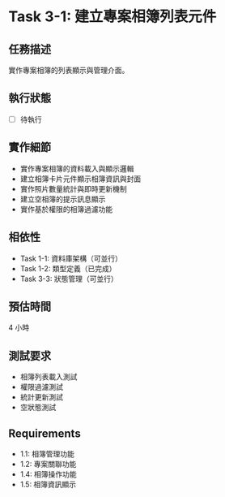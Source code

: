 # Task 3-1: 建立專案相簿列表元件

## 任務描述
實作專案相簿的列表顯示與管理介面。

## 執行狀態
- [ ] 待執行

## 實作細節
- 實作專案相簿的資料載入與顯示邏輯
- 建立相簿卡片元件顯示相簿資訊與封面
- 實作照片數量統計與即時更新機制
- 建立空相簿的提示訊息顯示
- 實作基於權限的相簿過濾功能

## 相依性
- Task 1-1: 資料庫架構（可並行）
- Task 1-2: 類型定義（已完成）
- Task 3-3: 狀態管理（可並行）

## 預估時間
4 小時

## 測試要求
- 相簿列表載入測試
- 權限過濾測試
- 統計更新測試
- 空狀態測試

## Requirements
- 1.1: 相簿管理功能
- 1.2: 專案關聯功能
- 1.4: 相簿操作功能
- 1.5: 相簿資訊顯示